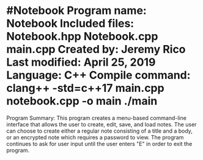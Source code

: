 #Notebook
Program name: Notebook
Included files: Notebook.hpp Notebook.cpp main.cpp
Created by: Jeremy Rico
Last modified: April 25, 2019
Language: C++
Compile command: clang++ -std=c++17 main.cpp notebook.cpp -o main
                ./main
===============================================================================
Program Summary:
  This program creates a menu-based command-line interface that allows the user
to create, edit, save, and load notes. The user can choose to create either a
regular note consisting of a title and a body, or an encrypted note which
requires a password to view. The program continues to ask for user
input until the user enters "E" in order to exit the program.
